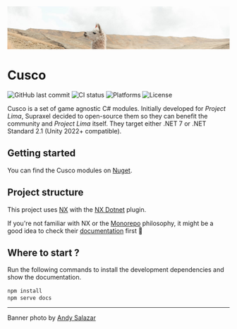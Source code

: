 ![An alpaca picture](.extras/readme_banner.png)

# Cusco

![GitHub last commit](https://img.shields.io/github/last-commit/Supraxel/Cusco?style=flat-square)
![CI status](https://img.shields.io/circleci/build/github/Supraxel/Cusco/main?style=flat-square)
![Platforms](https://img.shields.io/badge/platforms-.NET%207%20|%20Unity%202022-lightgrey?style=flat-square)
![License](https://img.shields.io/badge/license-MIT-lightgrey?style=flat-square)

Cusco is a set of game agnostic C# modules. Initially developed for _Project Lima_, Supraxel decided to open-source them
so they can benefit the community and _Project Lima_ itself.
They target either .NET 7 or .NET Standard 2.1 (Unity 2022+ compatible).

## Getting started

You can find the Cusco modules on [Nuget](https://www.nuget.org/packages?q=Cusco). 

## Project structure

This project uses [NX](https://nx.dev/) with the [NX Dotnet](https://www.nx-dotnet.com/) plugin.

If you're not familiar with NX or the [Monorepo](https://monorepo.tools/) philosophy, it might be a good idea to check
their [documentation](https://nx.dev/getting-started/intro) first 🙂

## Where to start ?

Run the following commands to install the development dependencies and show the documentation.

```
npm install
npm serve docs
```

---

Banner photo by <a href="https://unsplash.com/@andycusco">Andy Salazar</a>
